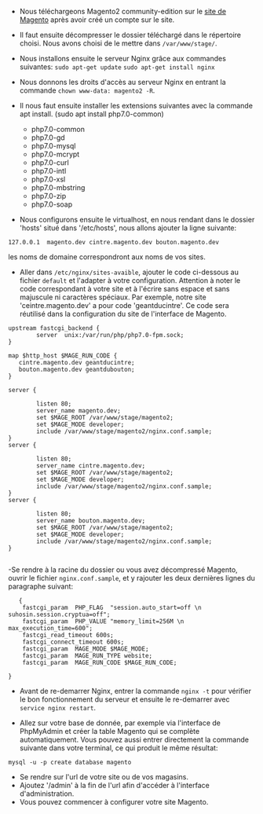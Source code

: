 * Nous téléchargeons Magento2 community-edition sur le [site de Magento](https://magento.com) après avoir créé un compte sur le site. 
* Il faut ensuite décompresser le dossier téléchargé dans le répertoire choisi. Nous avons choisi de le mettre dans `/var/www/stage/`.
* Nous installons ensuite le serveur Nginx grâce aux commandes suivantes:
     `sudo apt-get update`
     `sudo apt-get install nginx`
* Nous donnons les droits d'accès au serveur Nginx en entrant la commande `chown www-data: magento2 -R`. 
* Il nous faut ensuite installer les extensions suivantes avec la commande apt install.
  (sudo apt install php7.0-common)
  -  php7.0-common
  -  php7.0-gd 
  -  php7.0-mysql
  -  php7.0-mcrypt 
  -  php7.0-curl
  -  php7.0-intl 
  -  php7.0-xsl
  -  php7.0-mbstring
  -  php7.0-zip 
  -  php7.0-soap

* Nous configurons ensuite le virtualhost, en nous rendant dans le dossier 'hosts' situé dans '/etc/hosts', nous allons ajouter la ligne suivante:
``` 
127.0.0.1  magento.dev cintre.magento.dev bouton.magento.dev
```     
les noms de domaine correspondront aux noms de vos sites.
    
* Aller dans `/etc/nginx/sites-avaible`, ajouter le code ci-dessous au fichier `default` et l'adapter à votre configuration. 
Attention à noter le code correspondant à votre site et à l'écrire sans espace et sans majuscule ni caractères spéciaux. Par exemple, notre site 'ceintre.magento.dev' a pour code 'geantducintre'. Ce code sera réutilisé dans la configuration du site de l'interface de Magento.
```
upstream fastcgi_backend {
        server  unix:/var/run/php/php7.0-fpm.sock;
}

map $http_host $MAGE_RUN_CODE {
   cintre.magento.dev geantducintre;
   bouton.magento.dev geantdubouton;
}

server {

        listen 80;
        server_name magento.dev;
        set $MAGE_ROOT /var/www/stage/magento2;
        set $MAGE_MODE developer;
        include /var/www/stage/magento2/nginx.conf.sample;
}
server {

        listen 80;
        server_name cintre.magento.dev;
        set $MAGE_ROOT /var/www/stage/magento2;
        set $MAGE_MODE developer;
        include /var/www/stage/magento2/nginx.conf.sample;
}
server {

        listen 80;
        server_name bouton.magento.dev;
        set $MAGE_ROOT /var/www/stage/magento2;
        set $MAGE_MODE developer;
        include /var/www/stage/magento2/nginx.conf.sample;
}


```

-Se rendre à la racine du dossier ou vous avez décompressé Magento, ouvrir le fichier `nginx.conf.sample`, et y rajouter les deux dernières lignes du paragraphe suivant:

```
   {
    fastcgi_param  PHP_FLAG  "session.auto_start=off \n suhosin.session.cryptua=off";
    fastcgi_param  PHP_VALUE "memory_limit=256M \n max_execution_time=600";
    fastcgi_read_timeout 600s;
    fastcgi_connect_timeout 600s;
    fastcgi_param  MAGE_MODE $MAGE_MODE;
    fastcgi_param  MAGE_RUN_TYPE website;
    fastcgi_param  MAGE_RUN_CODE $MAGE_RUN_CODE;

}
```


* Avant de re-demarrer Nginx, entrer la commande `nginx -t` pour vérifier le bon fonctionnement du serveur et ensuite le re-demarrer avec `service nginx restart`.


* Allez sur votre base de donnée, par exemple via l'interface de PhpMyAdmin et créer la table Magento qui se complète automatiquement. Vous pouvez aussi entrer directement la commande suivante dans votre terminal, ce qui produit le même résultat:

`mysql -u -p
create database magento` 

* Se rendre sur l'url de votre site ou de vos magasins.
* Ajoutez '/admin' à la fin de l'url afin d'accéder à l'interface d'administration.
* Vous pouvez commencer à configurer votre site Magento. 





 